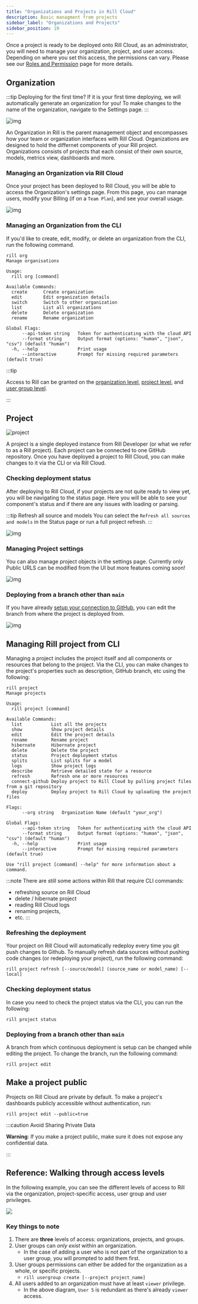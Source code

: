 ```yaml
---
title: "Organizations and Projects in Rill Cloud"
description: Basic managment from projects 
sidebar_label: "Organizations and Projects"
sidebar_position: 19
---
```


Once a project is ready to be deployed onto Rill Cloud, as an administrator, you will need to manage your organization, project, and user access. Depending on where you set this access, the permissions can vary. Please see our [Roles and Permission](roles-permissions.md) page for more details.

## Organization

:::tip Deploying for the first time?
If it is your first time deploying, we will automatically generate an organization for you! To make changes to the name of the organization, navigate to the Settings page.
:::

![img](/img/manage/project-management/rill-org.png)

An Organization in Rill is the parent management object and encompasses how your team or organization interfaces with Rill Cloud. Organizations are designed to hold the differnet components of your Rill project. Organizations consists of projects that each consist of their own source, models, metrics view, dashboards and more.

### Managing an Organization via Rill Cloud

Once your project has been deployed to Rill Cloud, you will be able to access the Organization's settings page.
From this page, you can manage users, modify your Billing (if on a `Team Plan`), and see your overall usage. 


![img](/img/manage/project-management/rill-org-settings.png)


### Managing an Organization from the CLI
If you'd like to create, edit, modify, or delete an organization from the CLI, run the following command.

```
rill org
Manage organisations

Usage:
  rill org [command]

Available Commands:
  create      Create organization
  edit        Edit organization details
  switch      Switch to other organization
  list        List all organizations
  delete      Delete organization
  rename      Rename organization

Global Flags:
      --api-token string   Token for authenticating with the cloud API
      --format string      Output format (options: "human", "json", "csv") (default "human")
  -h, --help               Print usage
      --interactive        Prompt for missing required parameters (default true)
```

:::tip

Access to Rill can be granted on the [organization level](/manage/user-management#how-to-add-an-organization-user), [project level](/manage/user-management#how-to-add-a-project-user), and [user group level](/manage/user-management#how-to-add-a-user-to-a-usergroup).

:::

## Project

![project](/img/manage/project-management/project-view.png) 

A project is a single deployed instance from Rill Developer (or what we refer to as a Rill project). Each project can be connected to one GitHub repository. Once you have deployed a project to Rill Cloud, you can make changes to it via the CLI or via Rill Cloud.


### Checking deployment status
After deploying to Rill Cloud, if your projects are not quite ready to view yet, you will be navigating to the status page. Here you will be able to see your component's status and if there are any issues with loading or parsing.

:::tip Refresh all source and models
You can select the `Refresh all sources and models` in the Status page or run a full project refresh. 
:::

![img](/img/manage/project-management/status.png)

### Managing Project settings
You can also manage project objects in the settings page. Currently only Public URLS can be modified from the UI but more features coming soon!

![img](/img/explore/publicurl/public-url-settings.png)

### Deploying from a branch other than `main`
If you have already [setup your connection to GitHub](/deploy/deploy-dashboard/#syncing-your-github-repository), you can edit the branch from where the project is deployed from.

![img](/img/manage/project-management/main-branch.png)


## Managing Rill project from CLI
Managing a project includes the project itself and all components or resources that belong to the project. Via the CLI, you can make changes to the project's properties such as description, GitHub branch, etc using the following:


```
rill project
Manage projects

Usage:
  rill project [command]

Available Commands:
  list           List all the projects
  show           Show project details
  edit           Edit the project details
  rename         Rename project
  hibernate      Hibernate project
  delete         Delete the project
  status         Project deployment status
  splits         List splits for a model
  logs           Show project logs
  describe       Retrieve detailed state for a resource
  refresh        Refresh one or more resources
  connect-github Deploy project to Rill Cloud by pulling project files from a git repository
  deploy         Deploy project to Rill Cloud by uploading the project files

Flags:
      --org string   Organization Name (default "your_org")

Global Flags:
      --api-token string   Token for authenticating with the cloud API
      --format string      Output format (options: "human", "json", "csv") (default "human")
  -h, --help               Print usage
      --interactive        Prompt for missing required parameters (default true)

Use "rill project [command] --help" for more information about a command.
```

:::note 
There are still some actions within Rill that require CLI commands:
- refreshing source on Rill Cloud
- delete / hibernate project
- reading Rill Cloud logs
- renaming projects,
- etc.
:::

### Refreshing the deployment

Your project on Rill Cloud will automatically redeploy every time you git push changes to Github. To manually refresh data sources without pushing code changes (or redeploying your project), run the following command:

```
rill project refresh [--source/model] (source_name or model_name) [--local]
```


### Checking deployment status

In case you need to check the project status via the CLI, you can run the following:
```
rill project status
```

### Deploying from a branch other than `main`
A branch from which continuous deployment is setup can be changed while editing the project. To change the branch, run the following command:
```
rill project edit
```




## Make a project public

Projects on Rill Cloud are private by default. To make a project's dashboards publicly accessible without authentication, run:
```
rill project edit --public=true
```

:::caution Avoid Sharing Private Data

**Warning**: If you make a project public, make sure it does not expose any confidential data.

:::


## Reference: Walking through access levels


In the following example, you can see the different levels of access to Rill via the organization, project-specific access, user group and user privileges.


<img src = '/img/manage/project-management/project-access.png' class='rounded-gif' />


### Key things to note
1. There are **three** levels of access: organizations, projects, and groups.
2. User groups can _only exist_ within an organization.
    - In the case of adding a user who is not part of the organization to a user group, you will prompted to add them first.
3. User groups permissions can either be added for the organization as a whole, or specific projects.
    - `rill usergroup create [--project project_name]`    
4. All users added to an organization must have at least `viewer` privilege. 
    - In the above diagram, `User 5` is redundant as there's already `viewer` access.

